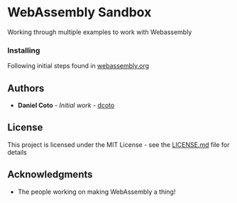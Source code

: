 # WebAssembly Sandbox

Working through multiple examples to work with Webassembly

### Installing

Following initial steps found in [webassembly.org](http://webassembly.org/getting-started/developers-guide/)

## Authors

* **Daniel Coto** - *Initial work* - [dcoto](https://github.com/dcoto)

## License

This project is licensed under the MIT License - see the [LICENSE.md](LICENSE.md) file for details

## Acknowledgments

* The people working on making WebAssembly a thing!

